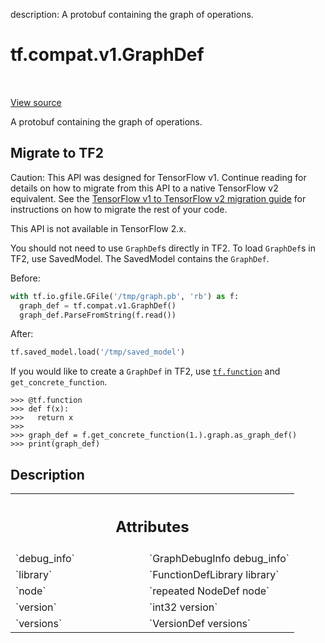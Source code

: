 description: A protobuf containing the graph of operations.

<div itemscope itemtype="http://developers.google.com/ReferenceObject">
<meta itemprop="name" content="tf.compat.v1.GraphDef" />
<meta itemprop="path" content="Stable" />
</div>

# tf.compat.v1.GraphDef

<!-- Insert buttons and diff -->

<table class="tfo-notebook-buttons tfo-api nocontent" align="left">

</table>

<a target="_blank" class="external" href="/code/stable/tensorflow/core/framework/graph.proto">View source</a>



A protobuf containing the graph of operations.



 <section><devsite-expandable expanded>
 <h2 class="showalways">Migrate to TF2</h2>

Caution: This API was designed for TensorFlow v1.
Continue reading for details on how to migrate from this API to a native
TensorFlow v2 equivalent. See the
[TensorFlow v1 to TensorFlow v2 migration guide](https://www.tensorflow.org/guide/migrate)
for instructions on how to migrate the rest of your code.

This API is not available in TensorFlow 2.x.

You should not need to use `GraphDef`s directly in TF2. To load `GraphDef`s in
TF2, use SavedModel. The SavedModel contains the `GraphDef`.

Before:

```python
with tf.io.gfile.GFile('/tmp/graph.pb', 'rb') as f:
  graph_def = tf.compat.v1.GraphDef()
  graph_def.ParseFromString(f.read())
```

After:

```python
tf.saved_model.load('/tmp/saved_model')
```

If you would like to create a `GraphDef` in TF2, use <a href="../../../tf/function.md"><code>tf.function</code></a> and
`get_concrete_function`.

```
>>> @tf.function
>>> def f(x):
>>>   return x
>>>
>>> graph_def = f.get_concrete_function(1.).graph.as_graph_def()
>>> print(graph_def)
```


 </aside></devsite-expandable></section>

<h2>Description</h2>

<!-- Placeholder for "Used in" -->




<!-- Tabular view -->
 <table class="responsive fixed orange">
<colgroup><col width="214px"><col></colgroup>
<tr><th colspan="2"><h2 class="add-link">Attributes</h2></th></tr>

<tr>
<td>
`debug_info`<a id="debug_info"></a>
</td>
<td>
`GraphDebugInfo debug_info`
</td>
</tr><tr>
<td>
`library`<a id="library"></a>
</td>
<td>
`FunctionDefLibrary library`
</td>
</tr><tr>
<td>
`node`<a id="node"></a>
</td>
<td>
`repeated NodeDef node`
</td>
</tr><tr>
<td>
`version`<a id="version"></a>
</td>
<td>
`int32 version`
</td>
</tr><tr>
<td>
`versions`<a id="versions"></a>
</td>
<td>
`VersionDef versions`
</td>
</tr>
</table>



